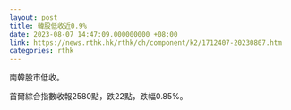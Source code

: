 ```yaml
---
layout: post
title: 韓股低收近0.9%
date: 2023-08-07 14:47:09.000000000 +08:00
link: https://news.rthk.hk/rthk/ch/component/k2/1712407-20230807.htm
categories: rthk
---
```


南韓股市低收。

首爾綜合指數收報2580點，跌22點，跌幅0.85%。
